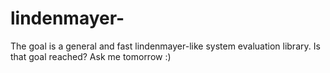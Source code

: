 # lindenmayer-
The goal is a general and fast lindenmayer-like system evaluation library. Is that goal reached? Ask me tomorrow :)

